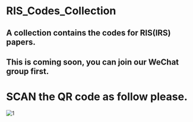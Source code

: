 # RIS_Codes_Collection

## A collection contains the codes for RIS(IRS) papers.

## This is coming soon, you can join our WeChat group first. 

# SCAN the QR code as follow please. 
![1](https://github.com/ken0225/RIS_Codes_Collection/blob/main/20210120.jpg)
